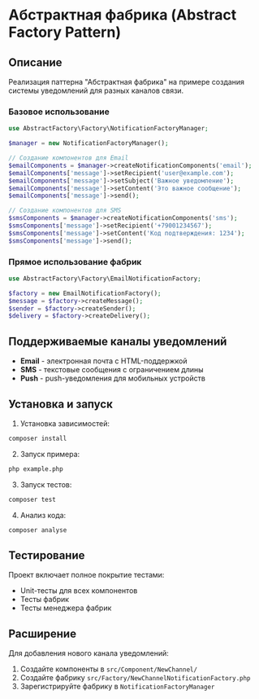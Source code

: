 # Абстрактная фабрика (Abstract Factory Pattern)

## Описание

Реализация паттерна "Абстрактная фабрика" на примере создания системы уведомлений для разных каналов связи.

### Базовое использование

```php
use AbstractFactory\Factory\NotificationFactoryManager;

$manager = new NotificationFactoryManager();

// Создание компонентов для Email
$emailComponents = $manager->createNotificationComponents('email');
$emailComponents['message']->setRecipient('user@example.com');
$emailComponents['message']->setSubject('Важное уведомление');
$emailComponents['message']->setContent('Это важное сообщение');
$emailComponents['message']->send();

// Создание компонентов для SMS
$smsComponents = $manager->createNotificationComponents('sms');
$smsComponents['message']->setRecipient('+79001234567');
$smsComponents['message']->setContent('Код подтверждения: 1234');
$smsComponents['message']->send();
```

### Прямое использование фабрик

```php
use AbstractFactory\Factory\EmailNotificationFactory;

$factory = new EmailNotificationFactory();
$message = $factory->createMessage();
$sender = $factory->createSender();
$delivery = $factory->createDelivery();
```

## Поддерживаемые каналы уведомлений

- **Email** - электронная почта с HTML-поддержкой
- **SMS** - текстовые сообщения с ограничением длины
- **Push** - push-уведомления для мобильных устройств

## Установка и запуск

1. Установка зависимостей:
```bash
composer install
```

2. Запуск примера:
```bash
php example.php
```

3. Запуск тестов:
```bash
composer test
```

4. Анализ кода:
```bash
composer analyse
```

## Тестирование

Проект включает полное покрытие тестами:
- Unit-тесты для всех компонентов
- Тесты фабрик
- Тесты менеджера фабрик

## Расширение

Для добавления нового канала уведомлений:

1. Создайте компоненты в `src/Component/NewChannel/`
2. Создайте фабрику `src/Factory/NewChannelNotificationFactory.php`
3. Зарегистрируйте фабрику в `NotificationFactoryManager`



